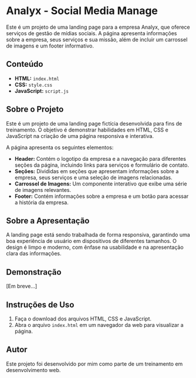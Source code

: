 # Analyx - Social Media Manage

Este é um projeto de uma landing page para a empresa Analyx, que oferece serviços de gestão de mídias sociais. A página apresenta informações sobre a empresa, seus serviços e sua missão, além de incluir um carrossel de imagens e um footer informativo.

## Conteúdo

- **HTML:** `index.html`
- **CSS:** `style.css`
- **JavaScript:** `script.js`

## Sobre o Projeto

Este é um projeto de uma landing page fictícia desenvolvida para fins de treinamento. O objetivo é demonstrar habilidades em HTML, CSS e JavaScript na criação de uma página responsiva e interativa.

A página apresenta os seguintes elementos:

- **Header:** Contém o logotipo da empresa e a navegação para diferentes seções da página, incluindo links para serviços e formulário de contato.
- **Seções:** Divididas em seções que apresentam informações sobre a empresa, seus serviços e uma seleção de imagens relacionadas.
- **Carrossel de Imagens:** Um componente interativo que exibe uma série de imagens relevantes.
- **Footer:** Contém informações sobre a empresa e um botão para acessar a história da empresa.

## Sobre a Apresentação

A landing page está sendo trabalhada de forma responsiva, garantindo uma boa experiência de usuário em dispositivos de diferentes tamanhos. O design é limpo e moderno, com ênfase na usabilidade e na apresentação clara das informações.

## Demonstração

[Em breve...]

## Instruções de Uso

1. Faça o download dos arquivos HTML, CSS e JavaScript.
2. Abra o arquivo `index.html` em um navegador da web para visualizar a página.

## Autor

Este projeto foi desenvolvido por mim como parte de um treinamento em desenvolvimento web.
